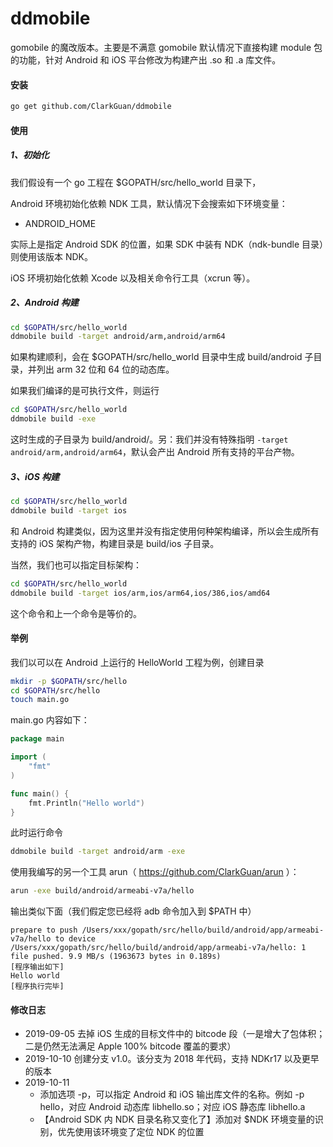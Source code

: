 # ddmobile

gomobile 的魔改版本。主要是不满意 gomobile 默认情况下直接构建 module 包的功能，针对 Android 和 iOS 平台修改为构建产出 .so 和 .a 库文件。

#### 安装

```bash
go get github.com/ClarkGuan/ddmobile
```

#### 使用

##### 1、初始化

我们假设有一个 go 工程在 $GOPATH/src/hello_world 目录下，

Android 环境初始化依赖 NDK 工具，默认情况下会搜索如下环境变量：

* ANDROID_HOME

实际上是指定 Android SDK 的位置，如果 SDK 中装有 NDK（ndk-bundle 目录）则使用该版本 NDK。

iOS 环境初始化依赖 Xcode 以及相关命令行工具（xcrun 等）。

##### 2、Android 构建

```bash
cd $GOPATH/src/hello_world
ddmobile build -target android/arm,android/arm64
```

如果构建顺利，会在 $GOPATH/src/hello_world 目录中生成 build/android 子目录，并列出 arm 32 位和 64 位的动态库。

如果我们编译的是可执行文件，则运行

```bash
cd $GOPATH/src/hello_world
ddmobile build -exe
```

这时生成的子目录为 build/android/。另：我们并没有特殊指明 `-target android/arm,android/arm64`，默认会产出 Android 所有支持的平台产物。

##### 3、iOS 构建

```bash
cd $GOPATH/src/hello_world
ddmobile build -target ios
```

和 Android 构建类似，因为这里并没有指定使用何种架构编译，所以会生成所有支持的 iOS 架构产物，构建目录是 build/ios 子目录。

当然，我们也可以指定目标架构：

```bash
cd $GOPATH/src/hello_world
ddmobile build -target ios/arm,ios/arm64,ios/386,ios/amd64
```

这个命令和上一个命令是等价的。

#### 举例

我们以可以在 Android 上运行的 HelloWorld 工程为例，创建目录

```bash
mkdir -p $GOPATH/src/hello
cd $GOPATH/src/hello
touch main.go
```

main.go 内容如下：

```go
package main

import (
	"fmt"
)

func main() {
	fmt.Println("Hello world")
}
```

此时运行命令

```bash
ddmobile build -target android/arm -exe
```

使用我编写的另一个工具 arun（ https://github.com/ClarkGuan/arun ）：

```bash
arun -exe build/android/armeabi-v7a/hello
```

输出类似下面（我们假定您已经将 adb 命令加入到 $PATH 中）

```
prepare to push /Users/xxx/gopath/src/hello/build/android/app/armeabi-v7a/hello to device
/Users/xxx/gopath/src/hello/build/android/app/armeabi-v7a/hello: 1 file pushed. 9.9 MB/s (1963673 bytes in 0.189s)
[程序输出如下]
Hello world
[程序执行完毕]
```

#### 修改日志

* 2019-09-05 去掉 iOS 生成的目标文件中的 bitcode 段（一是增大了包体积；二是仍然无法满足 Apple 100% bitcode 覆盖的要求）
* 2019-10-10 创建分支 v1.0。该分支为 2018 年代码，支持 NDKr17 以及更早的版本
* 2019-10-11 
    * 添加选项 -p，可以指定 Android 和 iOS 输出库文件的名称。例如 -p hello，对应 Android 动态库 libhello.so；对应 iOS 静态库 libhello.a
    * 【Android SDK 内 NDK 目录名称又变化了】添加对 $NDK 环境变量的识别，优先使用该环境变了定位 NDK 的位置
